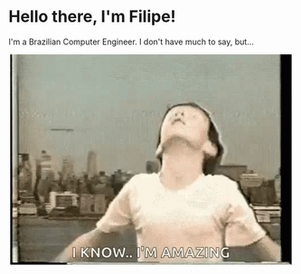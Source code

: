 # Hello there, I'm Filipe!
I'm a Brazilian Computer Engineer. I don't have much to say, but...

<div align="center">
<img src="https://github.com/ReisLipe/ReisLipe/blob/main/work-it-work.gif" alt="Amazing" align="center">
</div>
